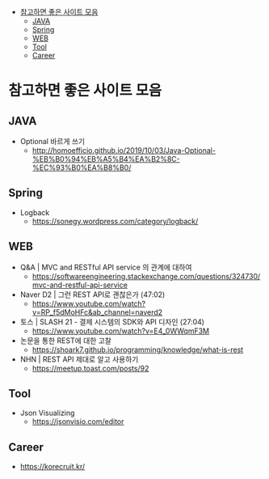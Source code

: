 - [참고하면 좋은 사이트 모음](#참고하면-좋은-사이트-모음)
  - [JAVA](#java)
  - [Spring](#spring)
  - [WEB](#web)
  - [Tool](#tool)
  - [Career](#career)

# 참고하면 좋은 사이트 모음

## JAVA

- Optional 바르게 쓰기
  - http://homoefficio.github.io/2019/10/03/Java-Optional-%EB%B0%94%EB%A5%B4%EA%B2%8C-%EC%93%B0%EA%B8%B0/

## Spring

- Logback
  - https://sonegy.wordpress.com/category/logback/
  
## WEB

- Q&A | MVC and RESTful API service 의 관계에 대하여
  - https://softwareengineering.stackexchange.com/questions/324730/mvc-and-restful-api-service
- Naver D2 | 그런 REST API로 괜찮은가 (47:02)
  - https://www.youtube.com/watch?v=RP_f5dMoHFc&ab_channel=naverd2
- 토스 | SLASH 21 - 결제 시스템의 SDK와 API 디자인 (27:04)
  - https://www.youtube.com/watch?v=E4_0WWqmF3M
- 논문을 통한 REST에 대한 고찰
  - https://shoark7.github.io/programming/knowledge/what-is-rest
- NHN | REST API 제대로 알고 사용하기
  - https://meetup.toast.com/posts/92
  
## Tool

- Json Visualizing
  - https://jsonvisio.com/editor

## Career

- https://korecruit.kr/
